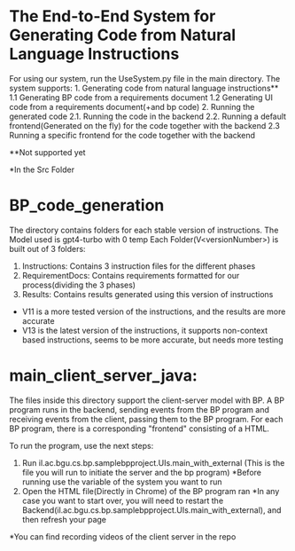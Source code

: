 # The End-to-End System for Generating Code from Natural Language Instructions

 For using our system, run the UseSystem.py file in the main directory. 
 The system supports:
        1. Generating code from natural language instructions**
                1.1 Generating BP code from a requirements document
                1.2 Generating UI code from a requirements document(+and bp code)
        2. Running the generated code
                2.1. Running the code in the backend
                2.2. Running a default frontend(Generated on the fly) for the code together with the backend
                2.3 Running a specific frontend for the code together with the backend
        
**Not supported yet    



*In the Src Folder

# BP_code_generation
The directory contains folders for each stable version of instructions.
The Model used is gpt4-turbo with 0 temp
Each Folder(V\<versionNumber\>) is built out of 3 folders:
1. Instructions: Contains 3 instruction files for the different phases
2. RequirementDocs: Contains requirements formatted for our process(dividing the 3 phases)
3. Results: Contains results generated using this version of instructions

* V11 is a more tested version of the instructions, and the results are more accurate
* V13 is the latest version of the instructions, it supports non-context based instructions, seems to be more accurate, but needs more testing


# main_client_server_java:
The files inside this directory support the client-server model with BP. A BP program runs in the backend, sending events from the BP program and receiving events from the client, passing them to the BP program.
For each BP program, there is a corresponding "frontend" consisting of a HTML. 

To run the program, use the next steps:
1. Run il.ac.bgu.cs.bp.samplebpproject.UIs.main_with_external (This is the file you will run to initiate the server and the bp program)
        *Before running use the variable of the system you want to run
2. Open the HTML file(Directly in Chrome) of the BP program ran
*In any case you want to start over, you will need to restart the Backend(il.ac.bgu.cs.bp.samplebpproject.UIs.main_with_external), and then refresh your page

*You can find recording videos of the client server in the repo

    



    


